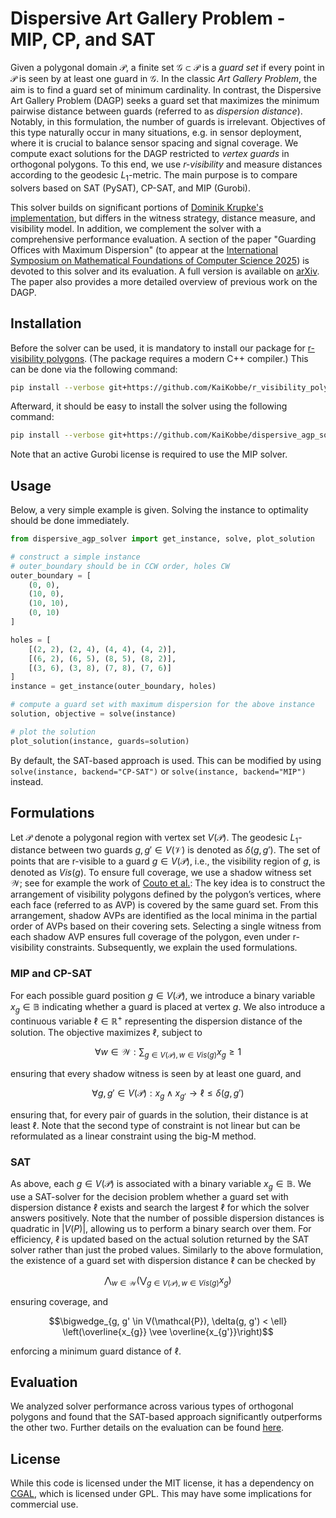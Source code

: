 # Dispersive Art Gallery Problem - MIP, CP, and SAT

Given a polygonal domain $\mathcal P$, a finite set $\mathcal G \subset \mathcal P$ is a _guard set_ if every point in $\mathcal P$ is seen by at least one guard in $\mathcal G$.
In the classic _Art Gallery Problem_, the aim is to find a guard set of minimum cardinality.
In contrast, the Dispersive Art Gallery Problem (DAGP) seeks a guard set that maximizes the minimum pairwise distance between guards (referred to as _dispersion distance_). 
Notably, in this formulation, the number of guards is irrelevant. 
Objectives of this type naturally occur in many situations, e.g. in sensor deployment, where it is crucial to balance sensor spacing and signal coverage.
We compute exact solutions for the DAGP restricted to _vertex guards_ in orthogonal polygons. 
To this end, we use _r-visibility_ and measure distances according to the geodesic $L_1$-metric.
The main purpose is to compare solvers based on SAT (PySAT), CP-SAT, and MIP (Gurobi).

This solver builds on significant portions of [Dominik Krupke's implementation](https://github.com/d-krupke/dispersive_agp_solver), but differs in the witness strategy, distance measure, and visibility model. 
In addition, we complement the solver with a comprehensive performance evaluation.
A section of the paper "Guarding Offices with Maximum Dispersion" (to appear at the [International Symposium on Mathematical Foundations of Computer Science 2025](https://mfcs2025.mimuw.edu.pl)) is devoted to this solver and its evaluation. 
A full version is available on [arXiv](https://arxiv.org/abs/2506.21307).
The paper also provides a more detailed overview of previous work on the DAGP.

## Installation
Before the solver can be used, it is mandatory to install our package for [r-visibility polygons](https://github.com/KaiKobbe/r_visibility_polygons).
(The package requires a modern C++ compiler.)
This can be done via the following command:

```bash
pip install --verbose git+https://github.com/KaiKobbe/r_visibility_polygons/tree/main/rvispoly-main
```

Afterward, it should be easy to install the solver using the following command:

```bash
pip install --verbose git+https://github.com/KaiKobbe/dispersive_agp_solver
```

Note that an active Gurobi license is required to use the MIP solver.

## Usage

Below, a very simple example is given.
Solving the instance to optimality should be done immediately.

```python
from dispersive_agp_solver import get_instance, solve, plot_solution

# construct a simple instance
# outer_boundary should be in CCW order, holes CW
outer_boundary = [
    (0, 0),
    (10, 0),
    (10, 10),
    (0, 10)
]

holes = [
    [(2, 2), (2, 4), (4, 4), (4, 2)],
    [(6, 2), (6, 5), (8, 5), (8, 2)],
    [(3, 6), (3, 8), (7, 8), (7, 6)]
]
instance = get_instance(outer_boundary, holes)

# compute a guard set with maximum dispersion for the above instance
solution, objective = solve(instance)

# plot the solution 
plot_solution(instance, guards=solution)
```

By default, the SAT-based approach is used.
This can be modified by using `solve(instance, backend="CP-SAT")` or `solve(instance, backend="MIP")` instead.

## Formulations

Let $\mathcal P$ denote a polygonal region with vertex set $V(\mathcal P)$.
The geodesic $L_1$-distance between two guards $g,g' \in V(\mathcal V)$ is denoted as $\delta(g,g')$.
The set of points that are r-visible to a guard $g \in V(\mathcal P)$, i.e., the visibility region of $g$, is denoted as $Vis(g)$.
To ensure full coverage, we use a shadow witness set $\mathcal W$; see for example the work of [Couto et al.](https://link.springer.com/chapter/10.1007/978-3-540-68552-4_8):
The key idea is to construct the arrangement of visibility polygons defined by the polygon’s vertices, where each face (referred to as AVP) is covered by the same guard set. 
From this arrangement, shadow AVPs are identified as the local minima in the partial order of AVPs based on their covering sets. 
Selecting a single witness from each shadow AVP ensures full coverage of the polygon, even under r-visibility constraints.
Subsequently, we explain the used formulations.

### MIP and CP-SAT
For each possible guard position $g \in V(\mathcal P)$, we introduce a binary variable $x_g \in \mathbb{B}$ indicating whether a guard is placed at vertex $g$.
We also introduce a continuous variable $\ell \in \mathbb{R}^+$ representing the dispersion distance of the solution.
The objective maximizes $\ell$, subject to

$$\forall w\in \mathcal{W}: \sum_{g \in V(\mathcal{P}), w\in Vis(g)} x_g \geq 1$$

ensuring that every shadow witness is seen by at least one guard, and

$$\forall g, g' \in V(\mathcal{P}): x_{g} \wedge x_{g'} \rightarrow \ell \leq \delta(g, g')$$

ensuring that, for every pair of guards in the solution, their distance is at least $\ell$.
Note that the second type of constraint is not linear but can be reformulated as a linear constraint using the big-M method.

### SAT
As above, each  $g \in V(\mathcal P)$ is associated with a binary variable $x_g \in \mathbb{B}$.
We use a SAT-solver for the decision problem whether a guard set with dispersion distance $\ell$ exists and search the largest $\ell$ for which the solver answers positively.
Note that the number of possible dispersion distances is quadratic in $|V(P)|$, allowing us to perform a binary search over them.
For efficiency, $\ell$ is updated based on the actual solution returned by the SAT solver rather than just the probed values.
Similarly to the above formulation, the existence of a guard set with dispersion distance $\ell$ can be checked by

$$\bigwedge_{w \in \mathcal{W}} \left(\bigvee_{g \in V(\mathcal{P}), w \in Vis(g)} x_g\right)$$

ensuring coverage, and

$$\bigwedge_{g, g' \in V(\mathcal{P}), \delta(g, g') < \ell} \left(\overline{x_{g}} \vee \overline{x_{g'}}\right)$$

enforcing a minimum guard distance of $\ell$.

## Evaluation
We analyzed solver performance across various types of orthogonal polygons and found that the SAT-based approach significantly outperforms the other two. 
Further details on the evaluation can be found [here](https://github.com/KaiKobbe/dispersive_agp_solver/tree/main/evaluation).

## License
While this code is licensed under the MIT license, it has a dependency on
[CGAL](https://www.cgal.org/), which is licensed under GPL. This may have some
implications for commercial use.